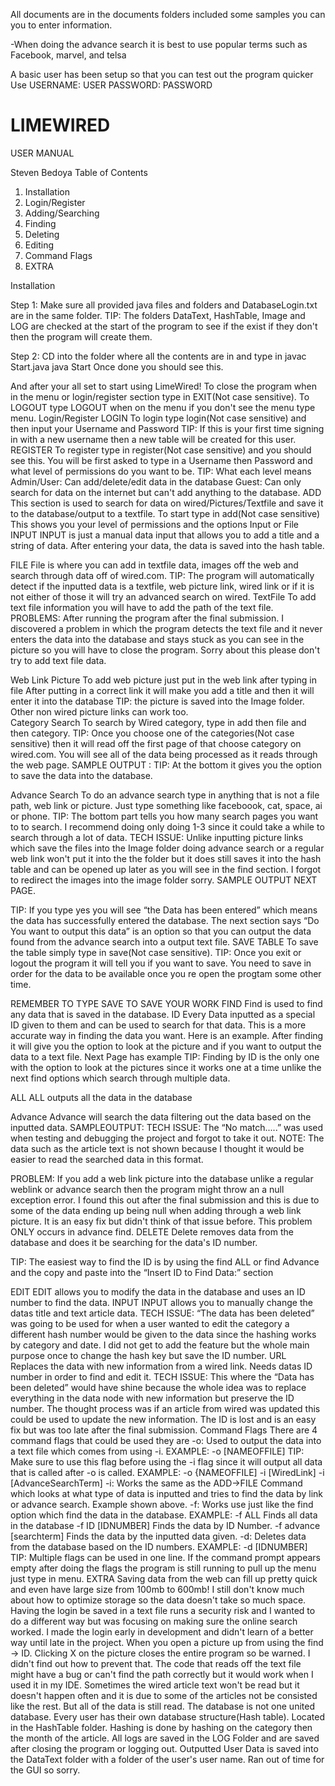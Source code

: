
All documents are in the documents folders included some samples you can you to enter information.

-When doing the advance search it is best to use popular terms such as Facebook, marvel, and telsa

A basic user has been setup so that you can test out the program quicker
Use
USERNAME: USER
PASSWORD: PASSWORD

# LIMEWIRED
USER
MANUAL




Steven Bedoya
Table of Contents

1. Installation
2. Login/Register
3. Adding/Searching
4. Finding
5. Deleting
6. Editing
7. Command Flags
8. EXTRA

Installation
 
Step 1:
 Make sure all provided java files and folders and DatabaseLogin.txt are in the same folder.
TIP: The folders DataText, HashTable, Image and LOG are checked  at the start of the program to see if the exist if they don't then the program will create them.






Step 2: CD into the folder where all the contents are in and type in
javac Start.java
java Start
Once done you should see this.


And after your all set to start using LimeWired!
To close the program when in the menu or login/register section type in EXIT(Not case sensitive).
To LOGOUT type LOGOUT when on the menu 
if you don't see the menu type menu.
Login/Register
LOGIN
	To login type login(Not case sensitive) and then input your Username and Password
TIP:  If this is your first time signing in with a new username then a new table will be created for this user.
REGISTER
	To register type in register(Not case sensitive) and you should see this.
You will be first asked to type in a Username then Password and what level of permissions do you want to be.
TIP: What each level means
Admin/User:  Can add/delete/edit data in the database
Guest: Can only search for data on the internet but can't add anything to the database.
ADD
	This section is used to search for data on wired/Pictures/Textfile and save it to the database/output to a textfile.
To start type in add(Not case sensitive)
This shows you your level of permissions and the options Input or File
INPUT
	INPUT is just a manual data input that allows you to add a title and a string of data. After entering your data, the data is saved into the hash table.

FILE
	File is where you can add in textfile data, images off the web and search through data off of wired.com.
TIP:  The program will automatically detect if the inputted data is a textfile, web picture link, wired link or if it is not either of those it will try an advanced search on wired.
TextFile
	To add text file information you will have to add the path of the text file.
PROBLEMS:  After running the program after the final submission.  I discovered a problem in which the program detects the text file and it never enters the data into the database and stays stuck as you can see in the picture so you will have to close the program.  Sorry about this please don't try to add text file data.



Web Link Picture
	To add web picture just put in the web link after typing in file 
After putting in a correct link it will make you add a title and then it will enter it into the database
TIP: the picture is saved into the Image folder.  Other non wired picture links can work too.  
Category Search 
	To search by Wired category,  type in add then file and then category.
TIP: Once you choose one of the categories(Not case sensitive) then it will read off the first page of that choose category on wired.com. You will see all of the data being processed as it reads through the web page.
SAMPLE OUTPUT :
TIP: At the bottom it gives you the option to save the data into the database.

Advance Search 
	To do an advance search type in anything that is not a file path, web link or picture.  Just type something like faceboook, cat, space, ai or phone.
TIP: The bottom part tells you how many search pages you want to to search.  I recommend doing only doing 1-3 since it could take a while to search through a lot of data.
TECH ISSUE: Unlike inputting picture links which save the files into the Image folder doing advance search or a regular web link won't put it into the the folder but it does still saves it into the hash table and can be opened up later as you will see in the find section.  I forgot to redirect the images into the image folder sorry. 
SAMPLE OUTPUT NEXT PAGE.

TIP: If you type yes you will see “the Data has been entered” which means the data has successfully entered the database.
The next section says “Do You want to output this data” is an option so that you can output the data found from the advance search into a output text file.
SAVE TABLE
	To save the table simply type in save(Not case sensitive).
TIP: Once you exit or logout the program it will tell you if you want to save.  You need to save in order for the data to be available once you re open the progtam some other time.

REMEMBER TO TYPE SAVE TO SAVE YOUR WORK
FIND
	Find is used to find any data that is saved in the database.
ID
	Every Data inputted as a special ID given to them and can be used to search for that data.  This is a more accurate way in finding the data you want. Here is an example.
After finding it will give you the option to look at the picture and if you want to output the data to a text file. Next Page has example
TIP: Finding by ID is the only one with the option to look at the pictures since it works one at a time unlike the next find options which search through multiple data.

ALL
	ALL outputs all the data in the database 

Advance
	Advance will search the data filtering out the data based on the inputted data.
SAMPLEOUTPUT:
TECH ISSUE:  The “No match.....” was used when testing and debugging the project and forgot to take it out. 
NOTE: The data such as the article text is not shown because I thought it would be easier to read the searched data in this format.

PROBLEM:  If you add a web link picture into the database unlike a regular weblink or advance search then the program might throw an a null exception error.  I found this out after the final submission and this is due to some of the data ending up being null when adding through a web link picture.  It is an easy fix but didn't think of that issue before.  This problem ONLY occurs in advance find.
DELETE
	Delete removes data from the database and does it be searching for the data's ID number.

TIP:  The easiest way to find the ID is by using the find ALL or find Advance  and the copy and paste into the “Insert ID to Find Data:” section





EDIT
	EDIT allows you to modify the data in the database and uses an ID number to find the data.
INPUT
	INPUT allows you to manually change the datas title and text article data.
TECH ISSUE:  “The data has been deleted”  was going to be used for when a user wanted to edit the category a different hash number would be given to the data since the hashing works by category and date.  I did not get to add the feature but  the whole main purpose once to change the hash key but save the ID number.
URL
	Replaces the data with new information from a wired link.  Needs datas ID number in order to find and edit it.
TECH ISSUE:  This where the “Data has been deleted”  would have shine because the whole idea was to replace everything in the data node with new information but preserve the ID number.  The thought process was if an article from wired was updated this could be used to update the new information.  The ID is lost and is an easy fix but was too late after the final submission.
Command Flags
	There are 4 command flags that could be used they are
-o:  Used to output the data into a text file which comes from using -i.
EXAMPLE: -o [NAMEOFFILE]
TIP: Make sure to use this flag before using the -i flag since it will output all data that is called after -o is called. 
EXAMPLE: -o {NAMEOFFILE] -i [WiredLink] -i [AdvanceSearchTerm]
-i:  Works the same as the ADD->FILE Command which looks at what type of data is inputted and tries to find the data by link or advance search. Example shown above.
-f:  Works use just like the find option which find the data in the database.
EXAMPLE: -f  ALL	Finds all data in the database
		-f ID [IDNUMBER] 		Finds the data by ID Number.
		-f advance [searchterm]		Finds the data by the inputted data given.
-d:  Deletes data from the database based on the ID numbers.
EXAMPLE: -d [IDNUMBER]
TIP:  Multiple flags can be used in one line.
If the command prompt appears empty after doing the flags the program is still running to pull up the menu just type in menu.
EXTRA
Saving data from the web can fill up pretty quick and even have large size from 100mb to 600mb! I still don't know much about how to optimize storage so the data doesn't take so much space.
Having the login be saved in a text file runs a security risk and I wanted to do a different way but was focusing on making sure the online search worked.  I made the login early in development and didn't learn of a better way until late in the project.
When you open a picture up from using the find → ID.  Clicking X on the picture closes the entire program so be warned.  I didn't find out how to prevent that.
The code that reads off the text file might have a bug or can't find the path correctly but it would work when I used it in my IDE.
Sometimes the wired article text won't be read but it doesn't happen often and it is due to some of the articles not be consisted like the rest. But all of the data is still read.
The database is not one united database.  Every user has their own database structure(Hash table). Located in the HashTable folder.
Hashing is done by hashing on the category then the month of the article.
All logs are saved in the LOG Folder and are saved after closing the program or logging out.
Outputted User Data is saved into the DataText folder with a folder of the user's user name.
Ran out of time for the GUI so sorry.


